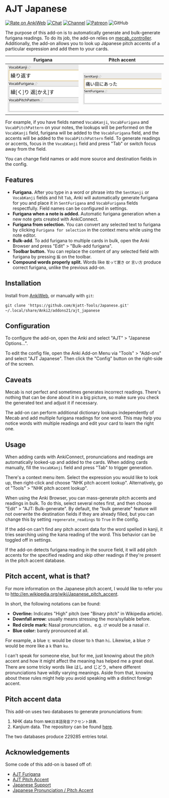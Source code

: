 # AJT Japanese

[![Rate on AnkiWeb](https://glutanimate.com/logos/ankiweb-rate.svg)](https://ankiweb.net/shared/info/1344485230)
[![Chat](https://img.shields.io/badge/chat-join-green)](https://tatsumoto-ren.github.io/blog/join-our-community.html)
[![Channel](https://shields.io/badge/channel-subscribe-blue?logo=telegram&color=3faee8)](https://t.me/ajatt_tools)
[![Patreon](https://img.shields.io/badge/patreon-support-orange)](https://tatsumoto.neocities.org/blog/donating-to-tatsumoto.html)
![GitHub](https://img.shields.io/github/license/Ajatt-Tools/Japanese)

The purpose of this add-on is to automatically generate and bulk-generate furigana readings.
To do its job, the add-on relies on
[mecab_controller](https://github.com/Ajatt-Tools/mecab_controller).
Additionally, the add-on allows you to look up Japanese pitch accents of a particular expression
and add them to your cards.

| Furigana                            | Pitch accent                    |
|-------------------------------------|---------------------------------|
| ![demo](img/pitch_accent_demo.webp) | ![demo](img/furigana_demo.webp) |

For example, if you have fields named `VocabKanji`, `VocabFurigana` and `VocabPitchPattern` on your notes,
the lookups will be performed on the `VocabKanji` field,
furigana will be added to the `VocabFurigana` field,
and the accents will be added to the `VocabPitchPattern` field.
To generate readings or accents, focus in the `VocabKanji` field and press "Tab" or switch focus away from the field.

You can change field names or add more source and destination fields in the config.

## Features

* **Furigana.**
  After you type in a word or phrase into the `SentKanji` or `VocabKanji` fields and hit `Tab`,
  Anki will automatically generate furigana for you and place it in
  `SentFurigana` and `VocabFurigana` fields respectfully.
  Field names can be configured in settings.
* **Furigana when a note is added.**
  Automatic furigana generation when a new note gets created with AnkiConnect.
* **Furigana from selection.**
  You can convert any selected text to furigana by clicking `Furigana for selection`
  in the context menu while using the note editor.
* **Bulk-add**.
  To add furigana to multiple cards in bulk,
  open the Anki Browser and press "Edit" > "Bulk-add furigana".
* **Toolbar button.**
  You can replace the content of any selected field with furigana by pressing `振` on the toolbar.
* **Compound words properly split.**
  Words like `取って置き` or `言い方` produce correct furigana,
  unlike the previous add-on.

## Installation

Install from [AnkiWeb](https://ankiweb.net/shared/info/1344485230),
or manually with `git`:

```
git clone 'https://github.com/Ajatt-Tools/Japanese.git' ~/.local/share/Anki2/addons21/ajt_japanese
```

## Configuration

To configure the add-on, open the Anki and select "AJT" > "Japanese Options...".

To edit the config file, open the Anki Add-on Menu
via "Tools" > "Add-ons" and select "AJT Japanese".
Then click the "Config" button on the right-side of the screen.

## Caveats

Mecab is not perfect and sometimes generates incorrect readings.
There's nothing that can be done about it in a big picture,
so make sure you check the generated text and adjust it if necessary.

The add-on can perform additional dictionary lookups independently of Mecab
and add multiple furigana readings for one word.
This may help you notice words with multiple readings
and edit your card to learn the right one.

## Usage

When adding cards with AnkiConnect, pronunciations and readings are automatically looked-up and added to the cards.
When adding cards manually, fill the `VocabKanji` field and press "Tab" to trigger generation.

There's a context menu item.
Select the expression you would like to look up,
then right-click and choose "NHK pitch accent lookup".
Alternatively, go ot "Tools" > "NHK pitch accent lookup".

When using the Anki Browser, you can mass-generate pitch accents and readings in bulk.
To do this, select several notes first,
and then choose "Edit" > "AJT: Bulk-generate".
By default, the "bulk generate" feature will not overwrite the destination fields if they are already filled,
but you can change this by setting `regenerate_readings` to `True` in the config.

If the add-on can't find any pitch accent data for the word spelled in kanji,
it tries searching using the kana reading of the word.
This behavior can be toggled off in settings.

If the add-on detects furigana reading in the source field,
it will add pitch accents for the specified reading and skip other readings
if they're present in the pitch accent database.

## Pitch accent, what is that?

For more information on the Japanese pitch accent,
I would like to refer you to http://en.wikipedia.org/wiki/Japanese_pitch_accent.

In short, the following notations can be found:

* **Overline:** Indicates "High" pitch (see "Binary pitch" in Wikipedia article).
* **Downfall arrow:** usually means stressing the mora/syllable before.
* **Red circle mark:** Nasal pronunciation、e.g. `げ` would be a nasal `け`.
* **Blue color:** barely pronounced at all.

For example, a blue `ヒ` would be closer to `h` than `hi`.
Likewise, a blue `ク` would be more like a `k` than `ku`.

I can't speak for someone else, but for me,
just knowing about the pitch accent and how it might affect the meaning
has helped me a great deal.
There are some tricky words like はし and じどう,
where different pronunciations have wildly varying meanings.
Aside from that, knowing about these rules might help you
avoid speaking with a distinct foreign accent.

## Pitch accent data

This add-on uses two databases to generate pronunciations from:

1) NHK data from `NHK日本語発音アクセント辞典`.
2) Kanjium data. The repository can be found
   [here](https://github.com/mifunetoshiro/kanjium/).

The two databases produce 229285 entries total.

## Acknowledgements

Some code of this add-on is based off of:

* [AJT Furigana](https://github.com/Ajatt-Tools/Furigana)
* [AJT Pitch Accent](https://github.com/Ajatt-Tools/PitchAccent)
* [Japanese Support](https://github.com/ankitects/anki-addons/tree/main/code/japanese)
* [Japanese Pronunciation / Pitch Accent](https://github.com/jrpear/nhk-pronunciation)
